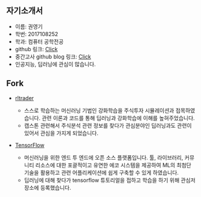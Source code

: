 ## 자기소개서 

* 이름: 권영기
* 학번: 2017108252 
* 학과: 컴퓨터 공학전공 
* github 링크: [Click](https://github.com/shrwhfb)
* 중간고사 github blog 링크: [Click](https://shrwhfb.github.io/blog)
* 인공지능, 딥러닝에 관심이 많습니다. 

## Fork

* [rltrader](https://github.com/shrwhfb/rltrader.git)
  - 스스로 학습하는 머신러닝 기법인 강화학습을 주식투자 시뮬레이션과 접목하였습니다. 관련 이론과 코드를 통해 딥러닝과 강화학습에 이해를 높혀주었습니다. 
  - 캡스톤 관련해서 주식분석 관련 정보를 찾다가 관심분야인 딥러닝과도 관련이 있어서 관심을 가지게 되었습니다.  


* [TensorFlow](https://github.com/shrwhfb/tensorflow.git)
  - 머신러닝을 위한 엔드 투 엔드에 오픈 소스 플랫폼입니다. 툴, 라이브러리, 커뮤니티 리소스에 대한 포괄적이고 유연한 에코 시스템을 제공하여 ML의 최첨단 기술을 활용하고 관련 어플리케이션에 쉽게 구축할 수 있게 하였습니다. 
  - 딥러닝에 대해 찾다가 tensorflow 튜토리얼을 접하고 학습을 하기 위해 관심저장소에 등록했습니다. 
